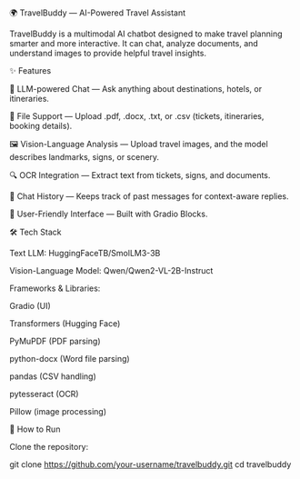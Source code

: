 🌍 TravelBuddy — AI-Powered Travel Assistant

TravelBuddy is a multimodal AI chatbot designed to make travel planning smarter and more interactive.
It can chat, analyze documents, and understand images to provide helpful travel insights.

✨ Features

🧠 LLM-powered Chat — Ask anything about destinations, hotels, or itineraries.

📂 File Support — Upload .pdf, .docx, .txt, or .csv (tickets, itineraries, booking details).

🖼️ Vision-Language Analysis — Upload travel images, and the model describes landmarks, signs, or scenery.

🔍 OCR Integration — Extract text from tickets, signs, and documents.

💬 Chat History — Keeps track of past messages for context-aware replies.

🎨 User-Friendly Interface — Built with Gradio Blocks.

🛠️ Tech Stack

Text LLM: HuggingFaceTB/SmolLM3-3B

Vision-Language Model: Qwen/Qwen2-VL-2B-Instruct

Frameworks & Libraries:

Gradio (UI)

Transformers (Hugging Face)

PyMuPDF (PDF parsing)

python-docx (Word file parsing)

pandas (CSV handling)

pytesseract (OCR)

Pillow (image processing)

🚀 How to Run

Clone the repository:

git clone https://github.com/your-username/travelbuddy.git
cd travelbuddy

